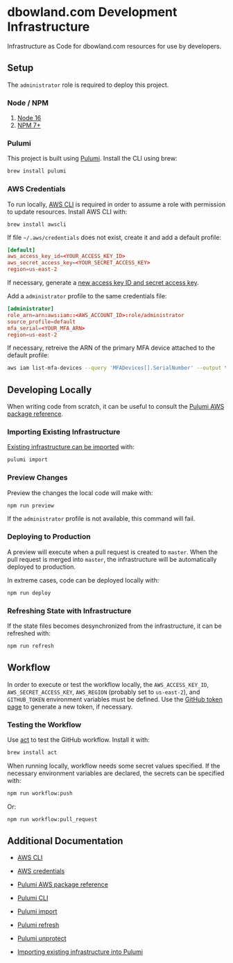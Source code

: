 # dbowland.com Development Infrastructure

Infrastructure as Code for dbowland.com resources for use by developers.

## Setup

The `administrator` role is required to deploy this project.

### Node / NPM

1. [Node 16](https://nodejs.org/en/)
1. [NPM 7+](https://www.npmjs.com/)

### Pulumi

This project is built using [Pulumi](https://www.pulumi.com/). Install the CLI using brew:

```bash
brew install pulumi
```

### AWS Credentials

To run locally, [AWS CLI](https://aws.amazon.com/cli/) is required in order to assume a role with permission to update resources. Install AWS CLI with:

```brew
brew install awscli
```

If file `~/.aws/credentials` does not exist, create it and add a default profile:

```toml
[default]
aws_access_key_id=<YOUR_ACCESS_KEY_ID>
aws_secret_access_key=<YOUR_SECRET_ACCESS_KEY>
region=us-east-2
```

If necessary, generate a [new access key ID and secret access key](https://docs.aws.amazon.com/general/latest/gr/aws-sec-cred-types.html#access-keys-and-secret-access-keys).

Add a `administrator` profile to the same credentials file:

```toml
[administrator]
role_arn=arn:aws:iam::<AWS_ACCOUNT_ID>:role/administrator
source_profile=default
mfa_serial=<YOUR_MFA_ARN>
region=us-east-2
```

If necessary, retreive the ARN of the primary MFA device attached to the default profile:

```bash
aws iam list-mfa-devices --query 'MFADevices[].SerialNumber' --output text
```

## Developing Locally

When writing code from scratch, it can be useful to consult the [Pulumi AWS package reference](https://www.pulumi.com/docs/reference/pkg/aws/).

### Importing Existing Infrastructure

[Existing infrastructure can be imported](https://www.pulumi.com/docs/guides/adopting/import/) with:

```bash
pulumi import
```

### Preview Changes

Preview the changes the local code will make with:

```bash
npm run preview
```

If the `administrator` profile is not available, this command will fail.

### Deploying to Production

A preview will execute when a pull request is created to `master`. When the pull request is merged into `master`, the infrastructure will be automatically deployed to production.

In extreme cases, code can be deployed locally with:

```bash
npm run deploy
```

### Refreshing State with Infrastructure

If the state files becomes desynchronized from the infrastructure, it can be refreshed with:

```bash
npm run refresh
```

## Workflow

In order to execute or test the workflow locally, the `AWS_ACCESS_KEY_ID`, `AWS_SECRET_ACCESS_KEY`, `AWS_REGION` (probably set to `us-east-2`), and `GITHUB_TOKEN` environment variables must be defined. Use the [GitHub token page](https://github.com/settings/tokens) to generate a new token, if necessary.

### Testing the Workflow

Use [act](https://github.com/nektos/act) to test the GitHub workflow. Install it with:

```bash
brew install act
```

When running locally, workflow needs some secret values specified. If the necessary environment variables are declared, the secrets can be specified with:

```bash
npm run workflow:push
```

Or:

```bash
npm run workflow:pull_request
```

## Additional Documentation

- [AWS CLI](https://aws.amazon.com/cli/)

- [AWS credentials](https://docs.aws.amazon.com/general/latest/gr/aws-sec-cred-types.html)

- [Pulumi AWS package reference](https://www.pulumi.com/docs/reference/pkg/aws/)

- [Pulumi CLI](https://www.pulumi.com/docs/reference/cli/)

- [Pulumi import](https://www.pulumi.com/docs/reference/cli/pulumi_import/)

- [Pulumi refresh](https://www.pulumi.com/docs/reference/cli/pulumi_refresh/)

- [Pulumi unprotect](https://www.pulumi.com/docs/reference/cli/pulumi_state_unprotect/)

- [Importing existing infrastructure into Pulumi](https://www.pulumi.com/docs/guides/adopting/import/)
